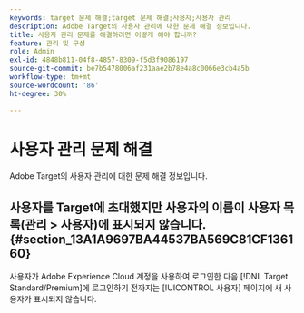```yaml
---
keywords: target 문제 해결;target 문제 해결;사용자;사용자 관리
description: Adobe Target의 사용자 관리에 대한 문제 해결 정보입니다.
title: 사용자 관리 문제를 해결하려면 어떻게 해야 합니까?
feature: 관리 및 구성
role: Admin
exl-id: 4848b811-04f8-4857-8309-f5d3f9086197
source-git-commit: be7b5478006af231aae2b78e4a8c0066e3cb4a5b
workflow-type: tm+mt
source-wordcount: '86'
ht-degree: 30%

---
```


# 사용자 관리 문제 해결

Adobe Target의 사용자 관리에 대한 문제 해결 정보입니다.

## 사용자를 Target에 초대했지만 사용자의 이름이 사용자 목록(관리 > 사용자)에 표시되지 않습니다. {#section_13A1A9697BA44537BA569C81CF136160}

사용자가 Adobe Experience Cloud 계정을 사용하여 로그인한 다음 [!DNL Target Standard/Premium]에 로그인하기 전까지는 [!UICONTROL 사용자] 페이지에 새 사용자가 표시되지 않습니다.
